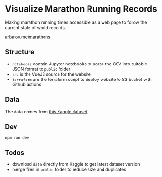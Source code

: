 # Visualize Marathon Running Records

Making marathon running times accessible as a web page to follow the current state of world records.

[arbatov.me/marathons](arbatov.me/marathons/index.html)

## Structure

- `notebooks` contain Jupyter notebooks to parse the CSV into suitable JSON format to `public` folder
- `src` is the VueJS source for the website
- `terraform` are the terraform script to deploy website to S3 bucket with Github actions

## Data 

The data comes from [this Kaggle dataset](https://www.kaggle.com/datasets/evgenyarbatov/running-times).

## Dev

```
npm run dev
```

## Todos

- download `data` directly from Kaggle to get latest dataset version
- merge files in `public` folder to reduce size and duplicates
